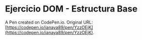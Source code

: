 # Ejercicio DOM - Estructura Base

A Pen created on CodePen.io. Original URL: [https://codepen.io/ianaya89/pen/YzzOEjK](https://codepen.io/ianaya89/pen/YzzOEjK).

